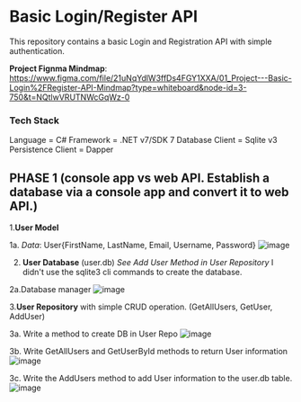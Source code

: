 # Basic Login/Register API
This repository contains a basic Login and Registration API with simple authentication. 

**Project Fignma Mindmap**: https://www.figma.com/file/21uNqYdlW3ffDs4FGY1XXA/01_Project---Basic-Login%2FRegister-API-Mindmap?type=whiteboard&node-id=3-750&t=NQtlwVRUTNWcGqWz-0
### Tech Stack
 Language = C#
 Framework = .NET v7/SDK 7
 Database Client = Sqlite v3 
 Persistence Client = Dapper 


## PHASE 1 (console app vs web API. Establish a database via a console app and convert it to web API.)

1.**User Model**

   1a.  _Data_: User{FirstName, LastName, Email, Username, Password}
   ![image](https://github.com/Dbrown127/basic_login_register_api/assets/114959173/ec4da183-f781-4446-a5e2-94f2ce011bac)

2. **User Database** (user.db) *See Add User Method in User Repository* I didn't use the sqlite3 cli commands to create the database.

2a.Database manager
  ![image](https://github.com/Dbrown127/basic_login_register_api/assets/114959173/41bba5d9-17cb-48e4-8bb0-e2ce1154abe0)

3.**User Repository** with simple CRUD operation. (GetAllUsers, GetUser, AddUser)

  3a. Write a method to create DB in User Repo 
  ![image](https://github.com/Dbrown127/basic_login_register_api/assets/114959173/839df7fa-fc76-40a2-a989-02a3746f7d9e)
  
  3b. Write GetAllUsers and GetUserById methods to return User information
  ![image](https://github.com/Dbrown127/basic_login_register_api/assets/114959173/c138ce5f-f16a-44ee-ab19-7c2e3cc21295)
  
  3c. Write the AddUsers method to add User information to the user.db table.
  ![image](https://github.com/Dbrown127/basic_login_register_api/assets/114959173/dc0cd98e-7316-4293-a6c4-010371a5dd19)



   
